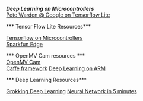 ***Deep Learning on Microcontrollers***  
[Pete Warden @ Google on Tensorflow Lite](https://petewarden.com/2019/03/07/launching-tensorflow-lite-for-microcontrollers/)

*** Tensor Flow Lite Resources***

[Tensorflow on Microcontrollers](https://www.tensorflow.org/lite/microcontrollers/overview)  
[Sparkfun Edge](https://www.sparkfun.com/products/15170)

*** OpenMV Cam resources ***  
[OpenMV Cam](https://www.sparkfun.com/products/15325)  
[Caffe framework](https://caffe.berkeleyvision.org/)
[Deep Learning on ARM](https://developer.arm.com/solutions/machine-learning-on-arm/developer-material/how-to-guides/deploying-a-caffe-model-on-openmv-using-cmsis-nn/single-page)

*** Deep Learning Resources***

[Grokking Deep Learning](https://www.manning.com/books/grokking-deep-learning_)
[Neural Network in 5 minutes](https://medium.com/@thesupercoder/neural-networks-in-5-minutes-84edc781c8ac)
